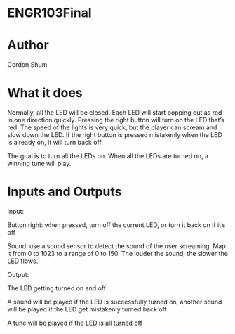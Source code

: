# ENGR103Final

# Author
  Gordon Shum
  
# What it does
  Normally, all the LED will be closed. Each LED will start popping out as red in one direction quickly. Pressing the right button will turn on the LED that’s red. The speed of the lights is very quick, but the player can scream and slow down the LED. If the right button is pressed mistakenly when the LED is already on, it will turn back off.

The goal is to turn all the LEDs on. When all the LEDs are turned on, a winning tune will play.

# Inputs and Outputs
Input: 

Button right: when pressed, turn off the current LED, or turn it back on if it’s off

Sound: use a sound sensor to detect the sound of the user screaming. Map it from 0 to 1023 to a range of 0 to 150. The louder the sound, the slower the LED flows. 


Output:

The LED getting turned on and off

A sound will be played if the LED is successfully turned on, another sound will be played if the LED get mistakenly turned back off

A tune will be played if the LED is all turned off

